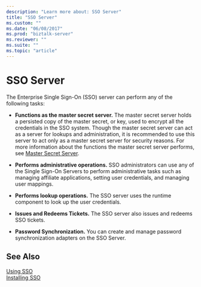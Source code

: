 ```yaml
---
description: "Learn more about: SSO Server"
title: "SSO Server"
ms.custom: ""
ms.date: "06/08/2017"
ms.prod: "biztalk-server"
ms.reviewer: ""
ms.suite: ""
ms.topic: "article"
---
```

# SSO Server
The Enterprise Single Sign-On (SSO) server can perform any of the following tasks:  
  
-   **Functions as the master secret server.** The master secret server holds a persisted copy of the master secret, or key, used to encrypt all the credentials in the SSO system. Though the master secret server can act as a server for lookups and administration, it is recommended to use this server to act only as a master secret server for security reasons. For more information about the functions the master secret server performs, see [Master Secret Server](../core/master-secret-server.md).  
  
-   **Performs administrative operations.** SSO administrators can use any of the Single Sign-On Servers to perform administrative tasks such as managing affiliate applications, setting user credentials, and managing user mappings.  
  
-   **Performs lookup operations.** The SSO server uses the runtime component to look up the user credentials.  
  
-   **Issues and Redeems Tickets.** The SSO server also issues and redeems SSO tickets.  
  
-   **Password Synchronization.** You can create and manage password synchronization adapters on the SSO Server.  
  
## See Also  
 [Using SSO](../core/using-sso.md)   
 [Installing SSO](../core/installing-sso.md)
